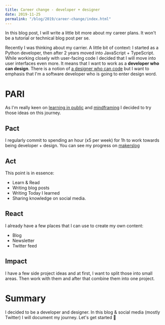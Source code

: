 ```yaml
---
title: Career change - developer + designer
date: 2019-11-25
permalink: "/blog/2019/career-change/index.html"
---
```


In this blog post, I will write a little bit more about my career plans. It won't be a tutorial or technical blog post per se.

Recently I was thinking about my carrier. A little bit of context: I started as a Python developer, then after 2 years moved into JavaScript + TypeScript. While working closely with user-facing code I decided that I will move into user interfaces even more. It means that I want to work as a **developer who can design**. There is a notion of [a designer who can code](https://www.invisionapp.com/inside-design/becoming-a-designer-who-codes/) but I want to emphasis that I'm a software developer who is going to enter design word.

# PARI

As I'm really keen on [learning in public](https://www.swyx.io/writing/learn-in-public/) and [mindframing](https://nesslabs.com/mindframing) I decided to try those ideas on this journey.

## Pact

I regularly commit to spending an hour (x5 per week) for 1h to work towards being developer + design. You can see my progress on [makerslog](https://getmakerlog.com/@krzysztof_zuraw)

## Act

This point is in essence:

- Learn & Read
- Writing blog posts
- Writing Today I learned
- Sharing knowledge on social media.

## React

I already have a few places that I can use to create my own content:

- Blog
- Newsletter
- Twitter feed

## Impact

I have a few side project ideas and at first, I want to split those into small areas. Then work with them and after that combine them into one project.

# Summary

I decided to be a developer and designer. In this blog & social media (mostly Twitter) I will document my journey. Let's get started 🎉
